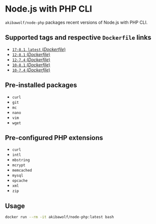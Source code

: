# Node.js with PHP CLI

`akibawolf/node-php` packages recent versions of Node.js with PHP CLI.

## Supported tags and respective `Dockerfile` links

- [`17-8.1`, `latest` (_Dockerfile_)](https://github.com/AkibaWolf/docker-node-php/tree/master/17-8.1/Dockerfile)
- [`12-8.1` (_Dockerfile_)](https://github.com/AkibaWolf/docker-node-php/tree/master/12-8.1/Dockerfile)
- [`12-7.4` (_Dockerfile_)](https://github.com/AkibaWolf/docker-node-php/tree/master/12-7.4/Dockerfile)
- [`10-8.1` (_Dockerfile_)](https://github.com/AkibaWolf/docker-node-php/tree/master/10-8.1/Dockerfile)
- [`10-7.4` (_Dockerfile_)](https://github.com/AkibaWolf/docker-node-php/tree/master/10-7.4/Dockerfile)

## Pre-installed packages

- `curl`
- `git`
- `mc`
- `nano`
- `vim`
- `wget`

## Pre-configured PHP extensions

- `curl`
- `intl`
- `mbstring`
- `mcrypt`
- `memcached`
- `mysql`
- `opcache`
- `xml`
- `zip`

## Usage

```bash
docker run --rm -it akibawolf/node-php:latest bash
```
